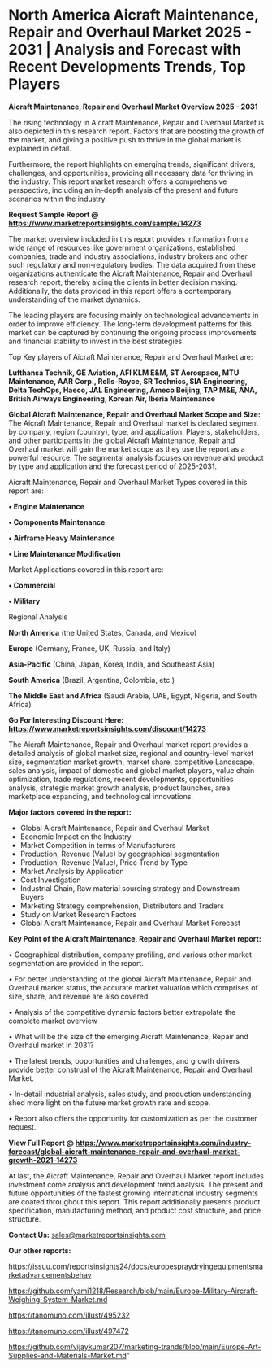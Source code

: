  # North America Aicraft Maintenance, Repair and Overhaul Market 2025 - 2031 | Analysis and Forecast with Recent Developments Trends, Top Players

<Strong> Aicraft Maintenance, Repair and Overhaul Market Overview 2025 - 2031</strong>

The rising technology in Aicraft Maintenance, Repair and Overhaul Market is also depicted in this research report. Factors that are boosting the growth of the market, and giving a positive push to thrive in the global market is explained in detail.

Furthermore, the report highlights on emerging trends, significant drivers, challenges, and opportunities, providing all necessary data for thriving in the industry. This report market research offers a comprehensive perspective, including an in-depth analysis of the present and future scenarios within the industry.

<strong>Request Sample Report @ <a href=https://www.marketreportsinsights.com/sample/14273>https://www.marketreportsinsights.com/sample/14273</a></strong>

The market overview included in this report provides information from a wide range of resources like government organizations, established companies, trade and industry associations, industry brokers and other such regulatory and non-regulatory bodies. The data acquired from these organizations authenticate the Aicraft Maintenance, Repair and Overhaul research report, thereby aiding the clients in better decision making. Additionally, the data provided in this report offers a contemporary understanding of the market dynamics.

The leading players are focusing mainly on technological advancements in order to improve efficiency. The long-term development patterns for this market can be captured by continuing the ongoing process improvements and financial stability to invest in the best strategies.

Top Key players of Aicraft Maintenance, Repair and Overhaul Market are:

<strong>Lufthansa Technik, GE Aviation, AFI KLM E&M, ST Aerospace, MTU Maintenance, AAR Corp., Rolls-Royce, SR Technics, SIA Engineering, Delta TechOps, Haeco, JAL Engineering, Ameco Beijing, TAP M&E, ANA, British Airways Engineering, Korean Air, Iberia Maintenance</strong>

<strong><b>Global Aicraft Maintenance, Repair and Overhaul Market Scope and Size:</b></strong>
The Aicraft Maintenance, Repair and Overhaul market is declared segment by company, region (country), type, and application. Players, stakeholders, and other participants in the global Aicraft Maintenance, Repair and Overhaul market will gain the market scope as they use the report as a powerful resource. The segmental analysis focuses on revenue and product by type and application and the forecast period of 2025-2031.

Aicraft Maintenance, Repair and Overhaul Market Types covered in this report are:

<strong>• Engine Maintenance

• Components Maintenance

• Airframe Heavy Maintenance

• Line Maintenance Modification</strong>

Market Applications covered in this report are:

<strong>• Commercial

• Military</strong> 

Regional Analysis

<strong>North America</strong> (the United States, Canada, and Mexico)

<strong>Europe</strong> (Germany, France, UK, Russia, and Italy)

<strong>Asia-Pacific</strong> (China, Japan, Korea, India, and Southeast Asia)

<strong>South America</strong> (Brazil, Argentina, Colombia, etc.)

<strong>The Middle East and Africa</strong> (Saudi Arabia, UAE, Egypt, Nigeria, and South Africa)

<strong>Go For Interesting Discount Here: <a href=https://www.marketreportsinsights.com/discount/14273>https://www.marketreportsinsights.com/discount/14273</a></strong>

The Aicraft Maintenance, Repair and Overhaul market report provides a detailed analysis of global market size, regional and country-level market size, segmentation market growth, market share, competitive Landscape, sales analysis, impact of domestic and global market players, value chain optimization, trade regulations, recent developments, opportunities analysis, strategic market growth analysis, product launches, area marketplace expanding, and technological innovations.

<strong><b>Major factors covered in the report:</b></strong>
<ul>
  <li>Global Aicraft Maintenance, Repair and Overhaul Market </li>
  <li>Economic Impact on the Industry</li>
  <li>Market Competition in terms of Manufacturers</li>
  <li>Production, Revenue (Value) by geographical segmentation</li>
  <li>Production, Revenue (Value), Price Trend by Type</li>
  <li>Market Analysis by Application</li>
  <li>Cost Investigation</li>
  <li>Industrial Chain, Raw material sourcing strategy and Downstream Buyers</li>
  <li>Marketing Strategy comprehension, Distributors and Traders</li>
  <li>Study on Market Research Factors</li>
  <li>Global Aicraft Maintenance, Repair and Overhaul Market Forecast</li>
</ul>

<strong><b>Key Point of the Aicraft Maintenance, Repair and Overhaul Market report:</b></strong>

• Geographical distribution, company profiling, and various other market segmentation are provided in the report.

• For better understanding of the global Aicraft Maintenance, Repair and Overhaul market status, the accurate market valuation which comprises of size, share, and revenue are also covered.

• Analysis of the competitive dynamic factors better extrapolate the complete market overview

• What will be the size of the emerging Aicraft Maintenance, Repair and Overhaul market in 2031?

• The latest trends, opportunities and challenges, and growth drivers provide better construal of the Aicraft Maintenance, Repair and Overhaul Market.

• In-detail industrial analysis, sales study, and production understanding shed more light on the future market growth rate and scope.

• Report also offers the opportunity for customization as per the customer request.

<strong><b>View Full Report @ <a href=https://www.marketreportsinsights.com/industry-forecast/global-aicraft-maintenance-repair-and-overhaul-market-growth-2021-14273>https://www.marketreportsinsights.com/industry-forecast/global-aicraft-maintenance-repair-and-overhaul-market-growth-2021-14273</a></b></strong>


At last, the Aicraft Maintenance, Repair and Overhaul Market report includes investment come analysis and development trend analysis. The present and future opportunities of the fastest growing international industry segments are coated throughout this report. This report additionally presents product specification, manufacturing method, and product cost structure, and price structure.

<strong>Contact Us:</strong>
sales@marketreportsinsights.com

<strong>Our other reports:</strong>

<a href=https://issuu.com/reportsinsights24/docs/europespraydryingequipmentsmarketadvancementsbehav>https://issuu.com/reportsinsights24/docs/europespraydryingequipmentsmarketadvancementsbehav</a>

<a href=https://github.com/yami1218/Research/blob/main/Europe-Military-Aircraft-Weighing-System-Market.md>https://github.com/yami1218/Research/blob/main/Europe-Military-Aircraft-Weighing-System-Market.md</a>

<a href=https://tanomuno.com/illust/495232>https://tanomuno.com/illust/495232</a>

<a href=https://tanomuno.com/illust/497472>https://tanomuno.com/illust/497472</a>

<a href=https://github.com/vijaykumar207/marketing-trands/blob/main/Europe-Art-Supplies-and-Materials-Market.md>https://github.com/vijaykumar207/marketing-trands/blob/main/Europe-Art-Supplies-and-Materials-Market.md</a>"
